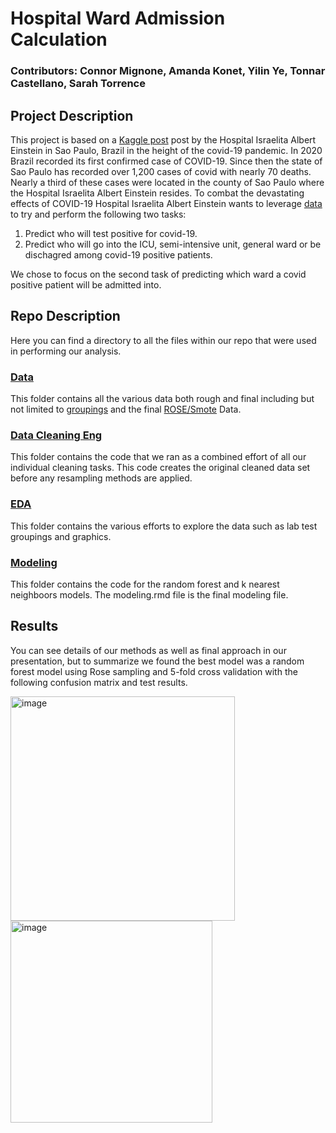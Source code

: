 # Hospital Ward Admission Calculation

### Contributors: Connor Mignone, Amanda Konet, Yilin Ye, Tonnar Castellano, Sarah Torrence

## Project Description
This project is based on a [Kaggle post](https://www.kaggle.com/einsteindata4u/covid19/version/7) post by the Hospital Israelita Albert Einstein in Sao Paulo, Brazil in the height of the covid-19 pandemic. In 2020 Brazil recorded its first confirmed case of COVID-19. Since then the state
of Sao Paulo has recorded over 1,200 cases of covid with nearly 70 deaths. Nearly a third of
these cases were located in the county of Sao Paulo where the Hospital Israelita Albert Einstein
resides. To combat the devastating effects of COVID-19 Hospital Israelita Albert Einstein wants
to leverage [data](https://www.kaggle.com/einsteindata4u/covid19) to try and perform the following two tasks:
1) Predict who will test positive for covid-19.
2) Predict who will go into the ICU, semi-intensive unit, general ward or be dischagred among covid-19 positive patients. 

We chose to focus on the second task of predicting which ward a covid positive patient will be admitted into.

## Repo Description 
Here you can find a directory to all the files within our repo that were used in performing our analysis.

### [Data](https://github.com/Yilin-Ye/ds_case_1_team_2/tree/main/data)
This folder contains all the various data both rough and final including but not limited to [groupings](https://github.com/Yilin-Ye/ds_case_1_team_2/tree/main/data/feature_groups) and the final [ROSE/Smote](https://github.com/Yilin-Ye/ds_case_1_team_2/tree/main/data/final) Data.

### [Data Cleaning Eng](https://github.com/Yilin-Ye/ds_case_1_team_2/tree/main/data_cleaning_eng)
This folder contains the code that we ran as a combined effort of all our individual cleaning tasks. This code creates the original cleaned data set before any resampling methods are applied. 

### [EDA](https://github.com/Yilin-Ye/ds_case_1_team_2/tree/main/eda)
This folder contains the various efforts to explore the data such as lab test groupings and graphics.

### [Modeling](https://github.com/Yilin-Ye/ds_case_1_team_2/tree/main/modeling) 
This folder contains the code for the random forest and k nearest neighboors models. The modeling.rmd file is the final modeling file. 

## Results

You can see details of our methods as well as final approach in our presentation, but to summarize we found the best model was a random forest model using Rose sampling and 5-fold cross validation with the following confusion matrix and test results. 

<img width="359" alt="image" src="https://user-images.githubusercontent.com/69755309/136696301-dd329f30-daca-493d-9ff8-f58e50f156fd.png">

<img width="323" alt="image" src="https://user-images.githubusercontent.com/69755309/136696329-979e6c13-6fbd-45c5-92a9-876d8e607b15.png">

